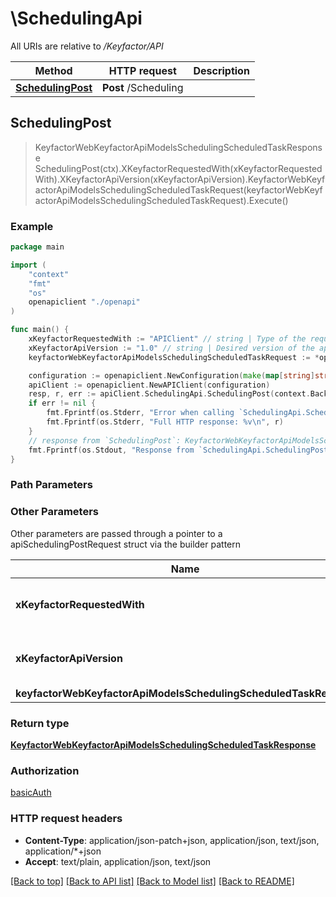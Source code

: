 # \SchedulingApi

All URIs are relative to */Keyfactor/API*

Method | HTTP request | Description
------------- | ------------- | -------------
[**SchedulingPost**](SchedulingApi.md#SchedulingPost) | **Post** /Scheduling | 



## SchedulingPost

> KeyfactorWebKeyfactorApiModelsSchedulingScheduledTaskResponse SchedulingPost(ctx).XKeyfactorRequestedWith(xKeyfactorRequestedWith).XKeyfactorApiVersion(xKeyfactorApiVersion).KeyfactorWebKeyfactorApiModelsSchedulingScheduledTaskRequest(keyfactorWebKeyfactorApiModelsSchedulingScheduledTaskRequest).Execute()



### Example

```go
package main

import (
    "context"
    "fmt"
    "os"
    openapiclient "./openapi"
)

func main() {
    xKeyfactorRequestedWith := "APIClient" // string | Type of the request [XMLHttpRequest, APIClient] (default to "APIClient")
    xKeyfactorApiVersion := "1.0" // string | Desired version of the api, if not provided defaults to v1 (optional)
    keyfactorWebKeyfactorApiModelsSchedulingScheduledTaskRequest := *openapiclient.NewKeyfactorWebKeyfactorApiModelsSchedulingScheduledTaskRequest(int32(123)) // KeyfactorWebKeyfactorApiModelsSchedulingScheduledTaskRequest |  (optional)

    configuration := openapiclient.NewConfiguration(make(map[string]string))
    apiClient := openapiclient.NewAPIClient(configuration)
    resp, r, err := apiClient.SchedulingApi.SchedulingPost(context.Background()).XKeyfactorRequestedWith(xKeyfactorRequestedWith).XKeyfactorApiVersion(xKeyfactorApiVersion).KeyfactorWebKeyfactorApiModelsSchedulingScheduledTaskRequest(keyfactorWebKeyfactorApiModelsSchedulingScheduledTaskRequest).Execute()
    if err != nil {
        fmt.Fprintf(os.Stderr, "Error when calling `SchedulingApi.SchedulingPost``: %v\n", err)
        fmt.Fprintf(os.Stderr, "Full HTTP response: %v\n", r)
    }
    // response from `SchedulingPost`: KeyfactorWebKeyfactorApiModelsSchedulingScheduledTaskResponse
    fmt.Fprintf(os.Stdout, "Response from `SchedulingApi.SchedulingPost`: %v\n", resp)
}
```

### Path Parameters



### Other Parameters

Other parameters are passed through a pointer to a apiSchedulingPostRequest struct via the builder pattern


Name | Type | Description  | Notes
------------- | ------------- | ------------- | -------------
 **xKeyfactorRequestedWith** | **string** | Type of the request [XMLHttpRequest, APIClient] | [default to &quot;APIClient&quot;]
 **xKeyfactorApiVersion** | **string** | Desired version of the api, if not provided defaults to v1 | 
 **keyfactorWebKeyfactorApiModelsSchedulingScheduledTaskRequest** | [**KeyfactorWebKeyfactorApiModelsSchedulingScheduledTaskRequest**](KeyfactorWebKeyfactorApiModelsSchedulingScheduledTaskRequest.md) |  | 

### Return type

[**KeyfactorWebKeyfactorApiModelsSchedulingScheduledTaskResponse**](KeyfactorWebKeyfactorApiModelsSchedulingScheduledTaskResponse.md)

### Authorization

[basicAuth](../README.md#Configuration)

### HTTP request headers

- **Content-Type**: application/json-patch+json, application/json, text/json, application/*+json
- **Accept**: text/plain, application/json, text/json

[[Back to top]](#) [[Back to API list]](../README.md#documentation-for-api-endpoints)
[[Back to Model list]](../README.md#documentation-for-models)
[[Back to README]](../README.md)

